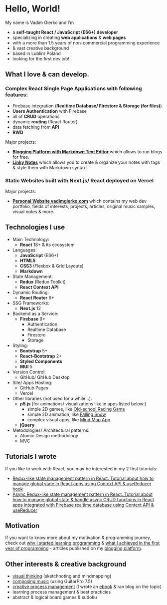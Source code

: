 # Hello, World!

My name is Vadim Gierko and I’m
- a **self-taught React / JavaScript (ES6+) developer**
- specializing in creating **web applications** & **web pages**
- with a more than 1.5 years of non-commercial programming experience
- & vast creative background
- based in Lublin/ Poland
- looking for the first dev job!

## What I love & can develop. 

### Complex React Single Page Applications with following features:

- Firebase integration (**Realtime Database/ Firestore & Storage (for files)**)
- **Users Authentication** with Firebase
- all of **CRUD** operations
- dynamic **routing** (React Router)
- data fetching from **API**
- **RWD**

Major projects:
- **[Blogging Platform with Markdown Text Editor](https://vadimgierko.github.io/blogging-platform/)** which allows to run blogs for free.
- **[Linky Notes](https://vadimgierko.github.io/linky-notes/)** which allows you to create & organize your notes with tags & style them with Markdown syntax.

### Static Websites built with Next.js/ React deployed on Vercel

Major projects:
- **[Personal Website vadimgierko.com](https://vadimgierko.com)** which contains my web dev portfolio, fields of interests, projects, articles, original music samples, visual notes & more.

## Technologies I use

- Main Technology:
  - **React** 18+ & its ecosystem
- Languages:
  - **JavaScript** (ES6+)
  - **HTML5**
  - **CSS3** (Flexbox & Grid Layouts)
  - **Markdown**
- State Management:
  - **Redux** (Redux Toolkit)
  - **React Context API**
- Dynamic Routing:
  - **React Router** 6+
- SSG Frameworks:
  - **Next.js** 12
- Backend as a Service:
  - **Firebase** 9+
    - Authentication
    - Realtime Database
    - Firestore
    - Storage
- Styling:
  - **Bootstrap** 5+
  - **React-Bootstrap** 2+
  - **Styled Components**
  - **MUI** 5
- Version Control:
  - GitHub/ GitHub Desktop
- Site/ Apps Hosting:
  - GitHub Pages
  - Vercel
- Other libraries (not used for a while...):
  - **p5.js** (for animations/ visualizations like in apps listed below:)
    - simple 2D games, like [Old-school Racing Game](https://vadimgierko.github.io/old-school-2d-racing-game/)
    - simple 2D animation, like [Falling Snow](https://vadimgierko.github.io/let-it-snow/)
    - complex visual apps, like [Mind Map App](https://vadimgierko.github.io/MIND-MAP-APP/)
  - **jQuery**
- Metodologies/ Architectural patterns:
  - Atomic Design methodology
  - MVC

## Tutorials I wrote

If you like to work with React, you may be interested in my 2 first tutorials:
- [Redux-like state management pattern in React. Tutorial about how to manage global state in React apps using Context API & useReducer hook](https://github.com/vadimgierko/redux-like-state-management-pattern#readme)
- [Async Redux-like state management pattern in React. Tutorial about how to manage global state & handle async CRUD functions in React apps integrated with Firebase realtime database using Context API & useReducer](https://github.com/vadimgierko/async-redux-like-state-management-pattern-in-react#readme)

## Motivation

If you want to know more about my motivation & programming journey, check out [why I started learning programming](https://vadimgierko.github.io/blogging-platform/#/blogs/my-programming-journey/5-reasons-why-i-started-learning-programming) & [what I achieved in the first year of programming](https://vadimgierko.github.io/blogging-platform/#/blogs/my-programming-journey/summary-of-my-first-year-of-learning-web-development-roadmap-projects-and-tips-for-newbies) - articles published on my [blogging platform](https://vadimgierko.github.io/blogging-platform/).

## Other interests & creative background

- [visual thinking](https://vadimgierko.com/visual-thinking) (sketchnoting and mindmapping)
- [composing music](https://www.vadimgierko.com/music) (using GuitarPro 7.5)
- [creative process management](https://www.vadimgierko.com/creative-process-management) (I wrote an [ebook](https://www.vadimgierko.com/ebook-zarzadzanie-procesem-tworczym) & ran blog on the topic)
- learning process management & best practicies
- abstract & logical board games & sudoku
